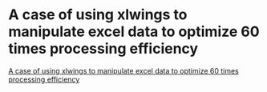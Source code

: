 # A case of using xlwings to manipulate excel data to optimize 60 times processing efficiency
[A case of using xlwings to manipulate excel data to optimize 60 times processing efficiency](https://aiwithcloud.com/2022/09/15/a_case_of_using_xlwings_to_manipulate_excel_data_to_optimize_60_times_processing_efficiency/)